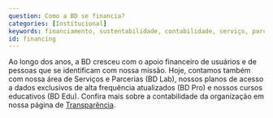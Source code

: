 ```yaml
---
question: Como a BD se financia?
categories: [Institucional]
keywords: financiamento, sustentabilidade, contabilidade, serviço, parceria
id: financing
---
```


Ao longo dos anos, a BD cresceu com o apoio financeiro de usuários e de pessoas que se identificam com nossa missão. Hoje, contamos também com nossa área de Serviços e Parcerias (BD Lab), nossos planos de acesso a dados exclusivos de alta frequência atualizados (BD Pro) e nossos cursos educativos (BD Edu). Confira mais sobre a contabilidade da organização em nossa página de [Transparência](https://basedosdados.org/transparency).
